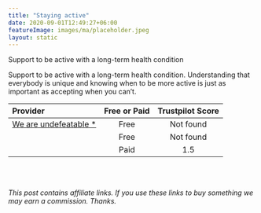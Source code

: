 ```yaml
---
title: "Staying active"
date: 2020-09-01T12:49:27+06:00
featureImage: images/ma/placeholder.jpeg
layout: static
---
```


Support to be active with a long-term health condition

Support to be active with a long-term health condition. Understanding that everybody is unique and knowing when to be more active is just as important as accepting when you can’t.



| Provider      | Free or Paid  |  Trustpilot Score  |
| :-----------          | :--------------:      |  :--------------:         |
| [We are undefeatable *](https://weareundefeatable.co.uk/ways-to-move) |  Free | Not found | 
| []() | Free | Not found | 
| []() | Paid | 1.5 |  

<br/><br/>

*This post contains affiliate links. If you use these links to buy something we may
earn a commission. Thanks.*






